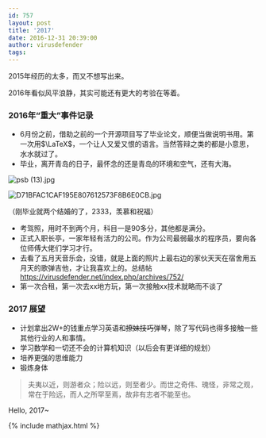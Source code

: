 ```yaml
---
id: 757
layout: post
title: '2017'
date: 2016-12-31 20:39:00
author: virusdefender
tags: 
---
```


2015年经历的太多，而又不想写出来。

2016年看似风平浪静，其实可能还有更大的考验在等着。

### 2016年“重大”事件记录

 - 6月份之前，借助之前的一个开源项目写了毕业论文，顺便当做说明书用。第一次用$\LaTeX$，一个让人又爱又恨的语言。当然答辩之类的都是小意思，水水就过了。
 - 毕业，离开青岛的日子，最怀念的还是青岛的环境和空气，还有大海。

![psb (13).jpg][1]

![D71BFAC1CAF195E807612573F8B6E0CB.jpg][2]

（刚毕业就两个结婚的了，2333，羡慕和祝福）
 - 考驾照，用时不到两个月，科目一是90多分，其他都是满分。
 - 正式入职长亭，一家年轻有活力的公司。作为公司最弱最水的程序员，要向各位师傅大佬们学习才行。
 - 去看了五月天音乐会，没错，就是上面的照片上最右边的家伙天天在宿舍用五月天的歌弹吉他，才让我喜欢上的。总结帖 https://virusdefender.net/index.php/archives/752/
 - 第一次合租，第一次去xx地方玩，第一次接触xx技术就略而不谈了

### 2017 展望

 - 计划拿出2W+的钱重点学习英语和<del>撩妹技巧</del>弹琴，除了写代码也得多接触一些其他行业的人和事情。
 - 学习数学和一切还不会的计算机知识（以后会有更详细的规划）
 - 培养更强的思维能力
 - 锻炼身体

> 夫夷以近，则游者众；险以远，则至者少。而世之奇伟、瑰怪，非常之观，常在于险远，而人之所罕至焉，故非有志者不能至也。

Hello, 2017~


  [1]: http://storage.virusdefender.net/blog/images/757/1.jpg
  [2]: http://storage.virusdefender.net/blog/images/757/2.jpg
  
{% include mathjax.html %}